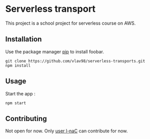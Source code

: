 # Serverless transport

This project is a school project for serverless course on AWS.

## Installation

Use the package manager [pip](https://pip.pypa.io/en/stable/) to install foobar.

```
git clone https://github.com/vlav98/serverless-transports.git
npm install
```

## Usage

Start the app :
```
npm start
```

## Contributing

Not open for now. Only [user l-naC](https://github.com/l-naC) can contribute for now.